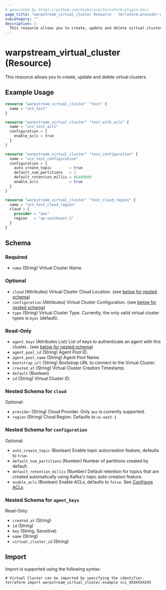 ```yaml
---
# generated by https://github.com/hashicorp/terraform-plugin-docs
page_title: "warpstream_virtual_cluster Resource - terraform-provider-warpstream"
subcategory: ""
description: |-
  This resource allows you to create, update and delete virtual clusters.
---
```


# warpstream_virtual_cluster (Resource)

This resource allows you to create, update and delete virtual clusters.

## Example Usage

```terraform
resource "warpstream_virtual_cluster" "test" {
  name = "vcn_test"
}

resource "warpstream_virtual_cluster" "test_with_acls" {
  name = "vcn_test_acls"
  configuration = {
    enable_acls = true
  }
}

resource "warpstream_virtual_cluster" "test_configuration" {
  name = "vcn_test_configuration"
  configuration = {
    auto_create_topic        = true
    default_num_partitions   = 1
    default_retention_millis = 86400000
    enable_acls              = true
  }
}

resource "warpstream_virtual_cluster" "test_cloud_region" {
  name = "vcn_test_cloud_region"
  cloud = {
    provider = "aws"
    region   = "ap-southeast-1"
  }
}
```

<!-- schema generated by tfplugindocs -->
## Schema

### Required

- `name` (String) Virtual Cluster Name.

### Optional

- `cloud` (Attributes) Virtual Cluster Cloud Location. (see [below for nested schema](#nestedatt--cloud))
- `configuration` (Attributes) Virtual Cluster Configuration. (see [below for nested schema](#nestedatt--configuration))
- `type` (String) Virtual Cluster Type. Currently, the only valid virtual cluster types is `byoc` (default).

### Read-Only

- `agent_keys` (Attributes List) List of keys to authenticate an agent with this cluster.. (see [below for nested schema](#nestedatt--agent_keys))
- `agent_pool_id` (String) Agent Pool ID.
- `agent_pool_name` (String) Agent Pool Name.
- `bootstrap_url` (String) Bootstrap URL to connect to the Virtual Cluster.
- `created_at` (String) Virtual Cluster Creation Timestamp.
- `default` (Boolean)
- `id` (String) Virtual Cluster ID.

<a id="nestedatt--cloud"></a>
### Nested Schema for `cloud`

Optional:

- `provider` (String) Cloud Provider. Only `aws` is currently supported.
- `region` (String) Cloud Region. Defaults to `us-east-1`


<a id="nestedatt--configuration"></a>
### Nested Schema for `configuration`

Optional:

- `auto_create_topic` (Boolean) Enable topic autocreation feature, defaults to `true`.
- `default_num_partitions` (Number) Number of partitions created by default.
- `default_retention_millis` (Number) Default retention for topics that are created automatically using Kafka's topic auto-creation feature.
- `enable_acls` (Boolean) Enable ACLs, defaults to `false`. See [Configure ACLs](https://docs.warpstream.com/warpstream/configuration/configure-acls)


<a id="nestedatt--agent_keys"></a>
### Nested Schema for `agent_keys`

Read-Only:

- `created_at` (String)
- `id` (String)
- `key` (String, Sensitive)
- `name` (String)
- `virtual_cluster_id` (String)

## Import

Import is supported using the following syntax:

```shell
# Virtual Cluster can be imported by specifying the identifier.
terraform import warpstream_virtual_cluster.example vci_XXXXXXXXXX
```
